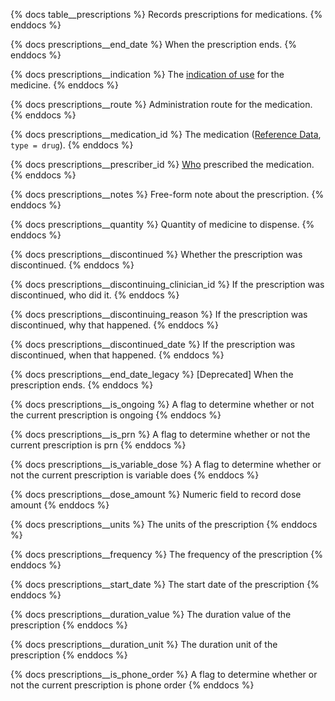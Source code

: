 {% docs table__prescriptions %}
Records prescriptions for medications.
{% enddocs %}

{% docs prescriptions__end_date %}
When the prescription ends.
{% enddocs %}

{% docs prescriptions__indication %}
The [indication of use](https://en.wikipedia.org/wiki/Indication_(medicine)) for the medicine.
{% enddocs %}

{% docs prescriptions__route %}
Administration route for the medication.
{% enddocs %}

{% docs prescriptions__medication_id %}
The medication ([Reference Data](#!/source/source.tamanu.tamanu.reference_data), `type = drug`).
{% enddocs %}

{% docs prescriptions__prescriber_id %}
[Who](#!/source/source.tamanu.tamanu.users) prescribed the medication.
{% enddocs %}

{% docs prescriptions__notes %}
Free-form note about the prescription.
{% enddocs %}

{% docs prescriptions__quantity %}
Quantity of medicine to dispense.
{% enddocs %}

{% docs prescriptions__discontinued %}
Whether the prescription was discontinued.
{% enddocs %}

{% docs prescriptions__discontinuing_clinician_id %}
If the prescription was discontinued, who did it.
{% enddocs %}

{% docs prescriptions__discontinuing_reason %}
If the prescription was discontinued, why that happened.
{% enddocs %}

{% docs prescriptions__discontinued_date %}
If the prescription was discontinued, when that happened.
{% enddocs %}

{% docs prescriptions__end_date_legacy %}
[Deprecated] When the prescription ends.
{% enddocs %}

{% docs prescriptions__is_ongoing %}
A flag to determine whether or not the current prescription is ongoing
{% enddocs %}

{% docs prescriptions__is_prn %}
A flag to determine whether or not the current prescription is prn
{% enddocs %}

{% docs prescriptions__is_variable_dose %}
A flag to determine whether or not the current prescription is variable does
{% enddocs %}

{% docs prescriptions__dose_amount %}
Numeric field to record dose amount
{% enddocs %}

{% docs prescriptions__units %}
The units of the prescription
{% enddocs %}

{% docs prescriptions__frequency %}
The frequency of the prescription
{% enddocs %}

{% docs prescriptions__start_date %}
The start date of the prescription
{% enddocs %}

{% docs prescriptions__duration_value %}
The duration value of the prescription
{% enddocs %}

{% docs prescriptions__duration_unit %}
The duration unit of the prescription
{% enddocs %}

{% docs prescriptions__is_phone_order %}
A flag to determine whether or not the current prescription is phone order
{% enddocs %}
